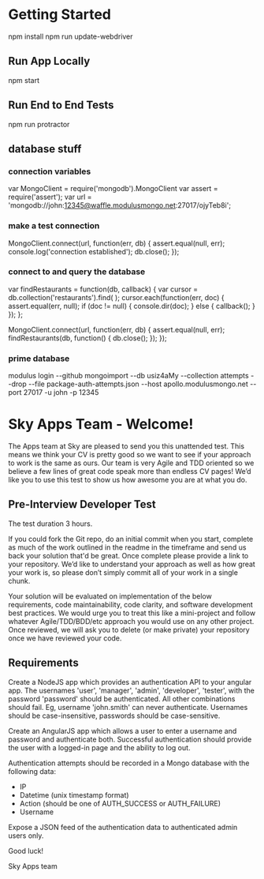 # Getting Started

npm install
npm run update-webdriver

## Run App Locally

npm start

## Run End to End Tests

npm run protractor

## database stuff

### connection variables

var MongoClient = require('mongodb').MongoClient
var assert = require('assert');
var url = 'mongodb://john:12345@waffle.modulusmongo.net:27017/ojyTeb8i';

### make a test connection

MongoClient.connect(url, function(err, db) {
    assert.equal(null, err);
    console.log('connection established');
    db.close();
});

### connect to and query the database

var findRestaurants = function(db, callback) {
   var cursor = db.collection('restaurants').find( );
   cursor.each(function(err, doc) {
      assert.equal(err, null);
      if (doc != null) {
         console.dir(doc);
      } else {
         callback();
      }
   });
};

MongoClient.connect(url, function(err, db) {
  assert.equal(null, err);
  findRestaurants(db, function() {
      db.close();
  });
});

### prime database

modulus login --github
mongoimport --db usiz4aMy --collection attempts --drop --file package-auth-attempts.json --host apollo.modulusmongo.net --port 27017 -u john -p 12345

# Sky Apps Team - Welcome!
The Apps team at Sky are pleased to send you this unattended test. This means we think your CV is pretty good so we want to see if your approach to work is the same as ours. Our team is very Agile and TDD oriented so we believe a few lines of great code speak more than endless CV pages! We’d like you to use this test to show us how awesome you are at what you do.

## Pre-Interview Developer Test

The test duration 3 hours.

If you could fork the Git repo, do an initial commit when you start, complete as much of the work outlined in the readme in the timeframe and send us back your solution that'd be great. Once complete please provide a link to your repository. We’d like to understand your approach as well as how great your work is, so please don’t simply commit all of your work in a single chunk.

Your solution will be evaluated on implementation of the below requirements, code maintainability, code clarity, and software development best practices. We would urge you to treat this like a mini-project and follow whatever Agile/TDD/BDD/etc approach you would use on any other project. Once reviewed, we will ask you to delete (or make private) your repository once we have reviewed your code.

## Requirements

Create a NodeJS app which provides an authentication API to your angular app. The usernames 'user', 'manager', 'admin', 'developer', 'tester', with the password 'password' should be authenticated. All other combinations should fail. Eg, username 'john.smith' can never authenticate. Usernames should be case-insensitive, passwords should be case-sensitive.

Create an AngularJS app which allows a user to enter a username and password and authenticate both. Successful authentication should provide the user with a logged-in page and the ability to log out.

Authentication attempts should be recorded in a Mongo database with the following data:

  *	IP
  *	Datetime (unix timestamp format)
  *	Action (should be one of AUTH_SUCCESS or AUTH_FAILURE)
  *	Username

Expose a JSON feed of the authentication data to authenticated admin users only.

Good luck!

Sky Apps team

